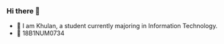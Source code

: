 ### Hi there 👋

- 🌱 I am Khulan, a student currently majoring in Information Technology.
- 🌱 18B1NUM0734
